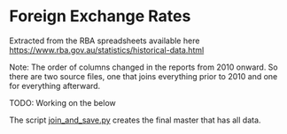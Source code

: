 Foreign Exchange Rates
======================

Extracted from the RBA spreadsheets available here
https://www.rba.gov.au/statistics/historical-data.html

Note: The order of columns changed in the reports from 2010 onward.
So there are two source files, one that joins everything prior to 2010
and one for everything afterward.


TODO: Working on the below

The script [join_and_save.py](join_and_save.py) creates the final master
that has all data.



